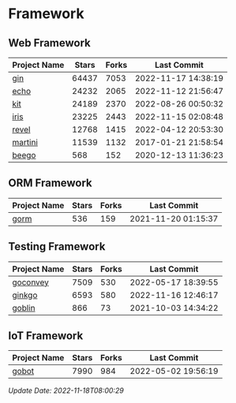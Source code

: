 # Framework

## Web Framework
| Project Name | Stars | Forks | Last Commit |
| ------------ | ----- | ----- | ----------- |
| [gin](https://github.com/gin-gonic/gin) | 64437 | 7053 | 2022-11-17 14:38:19 |
| [echo](https://github.com/labstack/echo) | 24232 | 2065 | 2022-11-12 21:56:47 |
| [kit](https://github.com/go-kit/kit) | 24189 | 2370 | 2022-08-26 00:50:32 |
| [iris](https://github.com/kataras/iris) | 23225 | 2443 | 2022-11-15 02:08:48 |
| [revel](https://github.com/revel/revel) | 12768 | 1415 | 2022-04-12 20:53:30 |
| [martini](https://github.com/go-martini/martini) | 11539 | 1132 | 2017-01-21 21:58:54 |
| [beego](https://github.com/astaxie/beego) | 568 | 152 | 2020-12-13 11:36:23 |

## ORM Framework
| Project Name | Stars | Forks | Last Commit |
| ------------ | ----- | ----- | ----------- |
| [gorm](https://github.com/jinzhu/gorm) | 536 | 159 | 2021-11-20 01:15:37 |

## Testing Framework
| Project Name | Stars | Forks | Last Commit |
| ------------ | ----- | ----- | ----------- |
| [goconvey](https://github.com/smartystreets/goconvey) | 7509 | 530 | 2022-05-17 18:39:55 |
| [ginkgo](https://github.com/onsi/ginkgo) | 6593 | 580 | 2022-11-16 12:46:17 |
| [goblin](https://github.com/franela/goblin) | 866 | 73 | 2021-10-03 14:34:22 |

## IoT Framework
| Project Name | Stars | Forks | Last Commit |
| ------------ | ----- | ----- | ----------- |
| [gobot](https://github.com/hybridgroup/gobot) | 7990 | 984 | 2022-05-02 19:56:19 |

*Update Date: 2022-11-18T08:00:29*